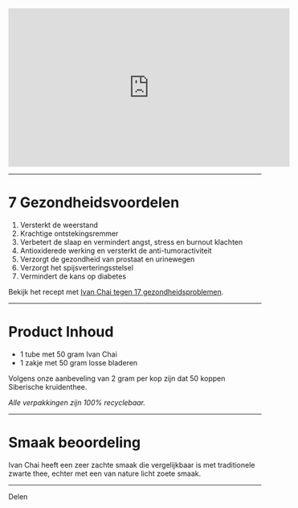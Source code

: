 <iframe width="560" height="315" src="https://www.youtube.com/embed/op2BjUHk06s" frameborder="0" allow="accelerometer; autoplay; encrypted-media; gyroscope; picture-in-picture" allowfullscreen></iframe>



---------------------------------------------------------------


# 7 Gezondheidsvoordelen

1. Versterkt de weerstand
2. Krachtige ontstekingsremmer
3. Verbetert de slaap en vermindert angst, stress en burnout klachten
4. Antioxiderede werking en versterkt de anti-tumoractiviteit
5. Verzorgt de gezondheid van prostaat en urinewegen
6. Verzorgt het spijsverteringsstelsel
7. Vermindert de kans op diabetes

Bekijk het recept met [Ivan Chai tegen 17 gezondheidsproblemen](https://ivansherbs.nl/products/ivan-chai-gift-set?variant=30338970288175).

---------------------------------------------------------------

# Product Inhoud
* 1 tube met 50 gram Ivan Chai 
* 1 zakje met 50 gram losse bladeren

Volgens onze aanbeveling van 2 gram per kop zijn dat 50 koppen Siberische kruidenthee.

_Alle verpakkingen zijn 100% recyclebaar._

---------------------------------------------------------------



# Smaak beoordeling
Ivan Chai heeft een zeer zachte smaak die vergelijkbaar is met traditionele zwarte thee, echter met een van nature licht zoete smaak.



---------------------------------------------------------------



Delen 

